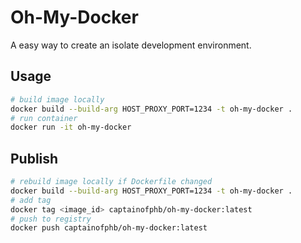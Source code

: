 # Oh-My-Docker

A easy way to create an isolate development environment.

## Usage

```bash
# build image locally
docker build --build-arg HOST_PROXY_PORT=1234 -t oh-my-docker .
# run container
docker run -it oh-my-docker
```

## Publish

```bash
# rebuild image locally if Dockerfile changed
docker build --build-arg HOST_PROXY_PORT=1234 -t oh-my-docker .
# add tag
docker tag <image_id> captainofphb/oh-my-docker:latest
# push to registry
docker push captainofphb/oh-my-docker:latest
```
